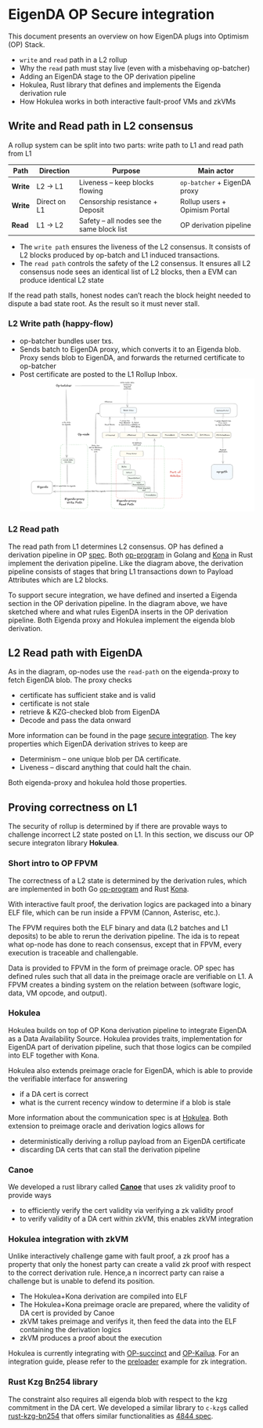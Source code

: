 # EigenDA OP Secure integration

This document presents an overview on how EigenDA plugs into Optimism (OP) Stack.
- `write` and `read` path in a L2 rollup
- Why the `read` path must stay live (even with a misbehaving op-batcher)
- Adding an EigenDA stage to the OP derivation pipeline
- Hokulea, Rust library that defines and implements the Eigenda derivation rule
- How Hokulea works in both interactive fault-proof VMs and zkVMs

## Write and Read path in L2 consensus

A rollup system can be split into two parts: write path to L1 and read path from L1

| Path      | Direction | Purpose                                    | Main actor                   |
| --------- | --------- | ------------------------------------------ | ---------------------------- |
| **Write**| L2 → L1   | Liveness – keep blocks flowing             | `op-batcher` + EigenDA proxy |
| **Write**| Direct on L1   | Censorship resistance + Deposit        | Rollup users        + Opimism Portal     |
| **Read**  | L1 → L2   | Safety – all nodes see the same block list | OP derivation pipeline       |


- The `write path` ensures the liveness of the L2 consensus. It consists of L2 blocks produced by op-batch and L1 induced transactions.
- The `read path` controls the safety of the L2 consensus. It ensures all L2 consensus node sees an identical list of L2 blocks, then a EVM can produce identical L2 state

If the read path stalls, honest nodes can’t reach the block height needed to dispute a bad state root. As the result so it must never stall.

### L2 Write path (happy-flow)
- op-batcher bundles user txs.
- Sends batch to EigenDA proxy, which converts it to an Eigenda blob. Proxy sends blob to EigenDA, and forwards the returned certificate to op-batcher
- Post certificate are posted to the L1 Rollup Inbox.
![](../../assets/integration/op-integration-high-level.png)

### L2 Read path

The read path from L1 determines L2 consensus. OP has defined a derivation pipeline in OP [spec](https://specs.optimism.io/protocol/derivation.html#l2-chain-derivation-pipeline). 
Both [op-program](https://github.com/ethereum-optimism/optimism/tree/develop/op-program) in Golang and [Kona](https://github.com/op-rs/kona/tree/main)
in Rust implement the derivation pipeline. Like the diagram above, the derivation pipeline consists of stages that bring L1 transactions down to Payload Attributes which are L2 blocks.

To support secure integration, we have defined and inserted a Eigenda section in the OP derivation pipeline. In the diagram above, we have sketched
where and what rules EigenDA inserts in the OP derivation pipeline.
Both Eigenda proxy and Hokulea implement the eigenda blob derivation.

## L2 Read path with EigenDA

As in the diagram, op-nodes use the `read-path` on the eigenda-proxy to fetch EigenDA blob. The proxy checks
- certificate has sufficient stake and is valid
- certificate is not stale
- retrieve & KZG-checked blob from EigenDA
- Decode and pass the data onward

More information can be found in the page [secure integration](./6-secure-integration.md). The key properties which EigenDA derivation strives to keep are

- Determinism – one unique blob per DA certificate.
- Liveness – discard anything that could halt the chain.

Both eigenda-proxy and hokulea hold those properties.

## Proving correctness on L1

The security of rollup is determined by if there are provable ways to challenge incorrect L2 state posted on L1.
In this section, we discuss our OP secure integraton library **Hokulea**.

### Short intro to OP FPVM

The correctness of a L2 state is determined by the derivation rules, which are implemented in both Go [op-program](https://github.com/ethereum-optimism/optimism/tree/develop/op-program) and Rust [Kona](https://github.com/op-rs/kona/tree/main).

With interactive fault proof, the derivation logics are packaged into a binary ELF file, which can be run inside a FPVM (Cannon, Asterisc, etc.).

The FPVM requires both the ELF binary and data (L2 batches and L1 deposits) to be able to rerun the derivation pipeline.
The ida is to repeat what op-node has done to reach consensus, except that in FPVM, every execution is traceable and challengable.

Data is provided to FPVM in the form of preimage oracle. OP spec has defined rules such that all data in the preimage oracle are verifiable on L1.
A FPVM creates a binding system on the relation between (software logic, data, VM opcode, and output).

### Hokulea

Hokulea builds on top of OP Kona derivation pipeline to integrate EigenDA as a Data Availability Source. Hokulea provides traits, implementation
for EigenDA part of derivation pipeline, such that those logics can be compiled into ELF together with Kona.

Hokulea also extends preimage oracle for EigenDA, which is able to provide the verifiable interface for answering
- if a DA cert is correct
- what is the current recency window to determine if a blob is stale

More information about the communication spec is at [Hokulea](https://github.com/Layr-Labs/hokulea/tree/master/docs). Both extension to preimage
oracle and derivation logics allows for 

- deterministically deriving a rollup payload from an EigenDA certificate
- discarding DA certs that can stall the derivation pipeline

### Canoe

We developed a rust library called [**Canoe**](https://github.com/Layr-Labs/hokulea/tree/master/canoe#1protocol-overview) that uses zk validity proof to provide ways 
- to efficiently verify the cert validity via verifying a zk validity proof
- to verify validity of a DA cert within zkVM, this enables zkVM integration

### Hokulea integration with zkVM

Unlike interactively challenge game with fault proof, a zk proof has a property that only the honest party can create a valid zk proof with respect to
the correct derivation rule.
Hence,a n incorrect party can raise a challenge but is unable to defend its position.

- The Hokulea+Kona derivation are compiled into ELF
- The Hokulea+Kona preimage oracle are prepared, where the validity of DA cert is provided by Canoe
- zkVM takes preimage and verifys it, then feed the data into the ELF containing the derivation logics
- zkVM produces a proof about the execution

Hokulea is currently integrating with [OP-succinct](https://github.com/succinctlabs/op-succinct) and [OP-Kailua](https://github.com/risc0/kailua).
For an integration guide, please refer to the [preloader](https://github.com/Layr-Labs/hokulea/tree/master/example/preloader) example for zk integration.

### Rust Kzg Bn254 library

The constraint also requires all eigenda blob with respect to the kzg commitment in the DA cert. We developed a similar library to `c-kzg`s called
[rust-kzg-bn254](https://github.com/Layr-Labs/rust-kzg-bn254) that offers similar functionalities as [4844 spec](https://github.com/ethereum/consensus-specs/blob/86fb82b221474cc89387fa6436806507b3849d88/specs/deneb/polynomial-commitments.md).